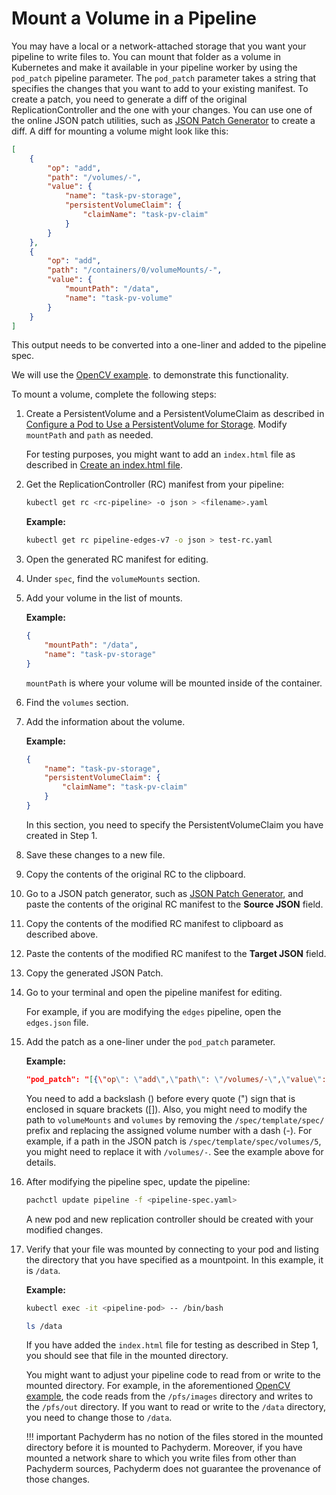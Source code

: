 # Mount a Volume in a Pipeline

You may have a local or a network-attached storage that you want your pipeline
to write files to. You can mount that folder as a volume in Kubernetes and make
it available in your pipeline worker by using the `pod_patch` pipeline
parameter. The `pod_patch` parameter takes a string that specifies the changes
that you want to add to your existing manifest. To create a patch, you need to
generate a diff of the original ReplicationController and the one with your
changes. You can use one of the online JSON patch utilities, such as
[JSON Patch Generator](https://extendsclass.com/json-patch.html) to create a
diff. A diff for mounting a volume might look like this:

```json
[
    {
        "op": "add",
        "path": "/volumes/-",
        "value": {
            "name": "task-pv-storage",
            "persistentVolumeClaim": {
                "claimName": "task-pv-claim"
            }
        }
    },
    {
        "op": "add",
        "path": "/containers/0/volumeMounts/-",
        "value": {
            "mountPath": "/data",
            "name": "task-pv-volume"
        }
    }
]
```

This output needs to be converted into a one-liner and added to the pipeline
spec.

We will use the [OpenCV example](../getting_started/beginner_tutorial/). to
demonstrate this functionality.

To mount a volume, complete the following steps:

1. Create a PersistentVolume and a PersistentVolumeClaim as described in
   [Configure a Pod to Use a PersistentVolume for Storage](https://kubernetes.io/docs/tasks/configure-pod-container/configure-persistent-volume-storage/).
   Modify `mountPath` and `path` as needed.

    For testing purposes, you might want to add an `index.html` file as
    described in
    [Create an index.html file](https://kubernetes.io/docs/tasks/configure-pod-container/configure-persistent-volume-storage/#create-an-index-html-file-on-your-node).

1. Get the ReplicationController (RC) manifest from your pipeline:

    ```bash
    kubectl get rc <rc-pipeline> -o json > <filename>.yaml
    ```

    **Example:**

    ```bash
    kubectl get rc pipeline-edges-v7 -o json > test-rc.yaml
    ```

1. Open the generated RC manifest for editing.
1. Under `spec`, find the `volumeMounts` section.
1. Add your volume in the list of mounts.

    **Example:**

    ```json
    {
        "mountPath": "/data",
        "name": "task-pv-storage"
    }
    ```

    `mountPath` is where your volume will be mounted inside of the container.

1. Find the `volumes` section.
1. Add the information about the volume.

    **Example:**

    ```json
    {
        "name": "task-pv-storage",
        "persistentVolumeClaim": {
            "claimName": "task-pv-claim"
        }
    }
    ```

    In this section, you need to specify the PersistentVolumeClaim you have
    created in Step 1.

1. Save these changes to a new file.
1. Copy the contents of the original RC to the clipboard.
1. Go to a JSON patch generator, such as
   [JSON Patch Generator](https://extendsclass.com/json-patch.html), and paste
   the contents of the original RC manifest to the **Source JSON** field.
1. Copy the contents of the modified RC manifest to clipboard as described
   above.
1. Paste the contents of the modified RC manifest to the **Target JSON** field.
1. Copy the generated JSON Patch.
1. Go to your terminal and open the pipeline manifest for editing.

    For example, if you are modifying the `edges` pipeline, open the
    `edges.json` file.

1. Add the patch as a one-liner under the `pod_patch` parameter.

    **Example:**

    ```json
    "pod_patch": "[{\"op\": \"add\",\"path\": \"/volumes/-\",\"value\": {\"name\": \"task-pv-storage\",\"persistentVolumeClaim\": {\"claimName\": \"task-pv-claim\"}}}, {\"op\": \"add\",\"path\": \"/containers/0/volumeMounts/-\",\"value\": {\"mountPath\": \"/data\",\"name\": \"task-pv-storage\"}}]"
    ```

    You need to add a backslash (\) before every quote (") sign that is enclosed
    in square brackets ([]). Also, you might need to modify the path to
    `volumeMounts` and `volumes` by removing the `/spec/template/spec/` prefix
    and replacing the assigned volume number with a dash (-). For example, if a
    path in the JSON patch is `/spec/template/spec/volumes/5`, you might need to
    replace it with `/volumes/-`. See the example above for details.

1. After modifying the pipeline spec, update the pipeline:

    ```bash
    pachctl update pipeline -f <pipeline-spec.yaml>
    ```

    A new pod and new replication controller should be created with your
    modified changes.

1. Verify that your file was mounted by connecting to your pod and listing the
   directory that you have specified as a mountpoint. In this example, it is
   `/data`.

    **Example:**

    ```bash
    kubectl exec -it <pipeline-pod> -- /bin/bash
    ```

    ```bash
    ls /data
    ```

    If you have added the `index.html` file for testing as described in Step 1,
    you should see that file in the mounted directory.

    You might want to adjust your pipeline code to read from or write to the
    mounted directory. For example, in the aforementioned
    [OpenCV example](https://docs.pachyderm.com/latest/getting_started/beginner_tutorial/#create-a-pipeline),
    the code reads from the `/pfs/images` directory and writes to the `/pfs/out`
    directory. If you want to read or write to the `/data` directory, you need
    to change those to `/data`.

    !!! important Pachyderm has no notion of the files stored in the mounted
    directory before it is mounted to Pachyderm. Moreover, if you have mounted a
    network share to which you write files from other than Pachyderm sources,
    Pachyderm does not guarantee the provenance of those changes.
